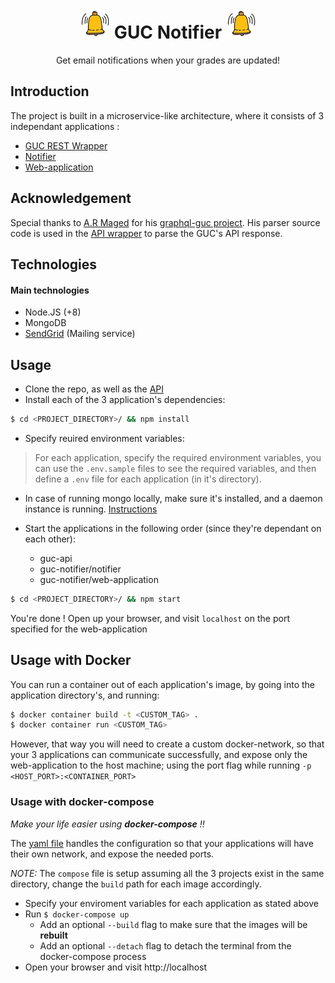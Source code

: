 <h1 align="center">
  <img src="/web-application/public/favicon.png"/>
  GUC Notifier
  <img src="/web-application/public/favicon.png"/>
</h1>

<p align="center">Get email notifications when your grades are updated!</p>

## Introduction

The project is built in a microservice-like architecture, where it consists of 3 independant applications :
- [GUC REST Wrapper](https://github.com/AbdullahKady/guc-rest-api-wrapper)
- [Notifier](https://github.com/AbdullahKady/guc-notifier/tree/master/notifier)
- [Web-application](https://github.com/AbdullahKady/guc-notifier/tree/master/web-application)

## Acknowledgement

Special thanks to [A.R Maged](https://github.com/ar-maged) for his [graphql-guc project](https://github.com/ar-maged/graphql-guc).
His parser source code is used in the [API wrapper](https://github.com/AbdullahKady/guc-rest-api-wrapper/tree/master/src/parser) to parse the GUC's API response.

## Technologies

#### Main technologies
- Node.JS (+8)
- MongoDB
- [SendGrid](https://sendgrid.com/) (Mailing service)

## Usage

- Clone the repo, as well as the [API](https://github.com/AbdullahKady/guc-rest-api-wrapper)
- Install each of the 3 application's dependencies:
```bash
$ cd <PROJECT_DIRECTORY>/ && npm install
```
- Specify reuired environment variables:
> For each application, specify the required environment variables, you can use the `.env.sample` files to see the required variables, and then define a `.env` file for each application (in it's directory).

- In case of running mongo locally, make sure it's installed, and a daemon instance is running. [Instructions](https://docs.mongodb.com/manual/tutorial/install-mongodb-on-ubuntu/)

- Start the applications in the following order (since they're dependant on each other):
  * guc-api
  * guc-notifier/notifier
  * guc-notifier/web-application
```bash
$ cd <PROJECT_DIRECTORY>/ && npm start
```
You're done ! Open up your browser, and visit `localhost` on the port specified for the web-application

## Usage with Docker
You can run a container out of each application's image, by going into the application directory's, and running:
```bash
$ docker container build -t <CUSTOM_TAG> .
$ docker container run <CUSTOM_TAG>
```
However, that way you will need to create a custom docker-network, so that your 3 applications can communicate successfully, and expose only the web-application to the host machine; using the port flag while running `-p <HOST_PORT>:<CONTAINER_PORT>`

### Usage with docker-compose
*Make your life easier using **docker-compose** !!*

The [yaml file](https://github.com/AbdullahKady/guc-notifier/blob/master/docker-compose.yml) handles the configuration so that your applications will have their own network, and expose the needed ports.

*NOTE:* The `compose` file is setup assuming all the 3 projects exist in the same directory, change the `build` path for each image accordingly.

- Specify your enviroment variables for each application as stated above
- Run `$ docker-compose up`
  - Add an optional `--build` flag to make sure that the images will be **rebuilt**
  - Add an optional `--detach` flag to detach the terminal from the docker-compose process
- Open your browser and visit http://localhost
